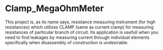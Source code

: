 # Clamp_MegaOhmMeter
This project is, as its name says, resistance measuring instrument (for high resistances) which utilizes CLAMP (same as current clamp) for measuring resistances of 
particular branch of circuit. Its application is usefull when you need to find leakages by measuring current through individual elements specifically when disassembly 
of construction is undesirable.
